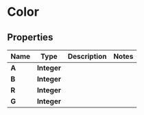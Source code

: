 
# Color

## Properties
Name | Type | Description | Notes
------------ | ------------- | ------------- | -------------
**A** | **Integer** |  | 
**B** | **Integer** |  | 
**R** | **Integer** |  | 
**G** | **Integer** |  | 



